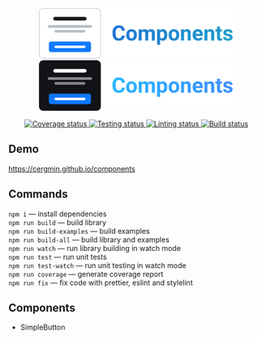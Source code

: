 <p align="center">
  <img alt="The logo of React components library" src="./light_logo.svg#gh-light-mode-only" height="100">
  <img alt="The logo of React components library" src="./dark_logo.svg#gh-dark-mode-only" height="100">
</p>

<p align="center">
  <a href="https://codecov.io/gh/cergmin/components">
    <img alt="Coverage status" src="https://codecov.io/gh/cergmin/components/branch/main/graph/badge.svg?token=GLLDOYT6FW"/>
  </a>
  <a href="https://github.com/cergmin/components/actions/workflows/testing.yml">
    <img alt="Testing status" src="https://github.com/cergmin/components/actions/workflows/testing.yml/badge.svg">
  </a>
  <a href="https://github.com/cergmin/components/actions/workflows/linting.yml">
    <img alt="Linting status" src="https://github.com/cergmin/components/actions/workflows/linting.yml/badge.svg">
  </a>
  <a href="https://github.com/cergmin/components/actions/workflows/build.yml">
    <img alt="Build status" src="https://github.com/cergmin/components/actions/workflows/build.yml/badge.svg">
  </a>
</p>

## Demo
https://cergmin.github.io/components

## Commands
`npm i` — install dependencies<br>
`npm run build` — build library<br>
`npm run build-examples` — build examples<br>
`npm run build-all` — build library and examples<br>
`npm run watch` — run library building in watch mode<br>
`npm run test` — run unit tests<br>
`npm run test-watch` — run unit testing in watch mode<br>
`npm run coverage` — generate coverage report<br>
`npm run fix` — fix code with prettier, eslint and stylelint<br>

## Components
- SimpleButton
